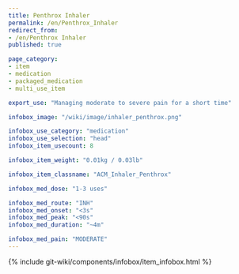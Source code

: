 ```yaml
---
title: Penthrox Inhaler
permalink: /en/Penthrox_Inhaler
redirect_from: 
- /en/Penthrox Inhaler
published: true

page_category:
- item
- medication
- packaged_medication
- multi_use_item

export_use: "Managing moderate to severe pain for a short time"

infobox_image: "/wiki/image/inhaler_penthrox.png"

infobox_use_category: "medication"
infobox_use_selection: "head"
infobox_item_usecount: 8

infobox_item_weight: "0.01kg / 0.03lb"

infobox_item_classname: "ACM_Inhaler_Penthrox"

infobox_med_dose: "1-3 uses"

infobox_med_route: "INH"
infobox_med_onset: "<3s"
infobox_med_peak: "<90s"
infobox_med_duration: "~4m"

infobox_med_pain: "MODERATE"
---
```


{% include git-wiki/components/infobox/item_infobox.html %}